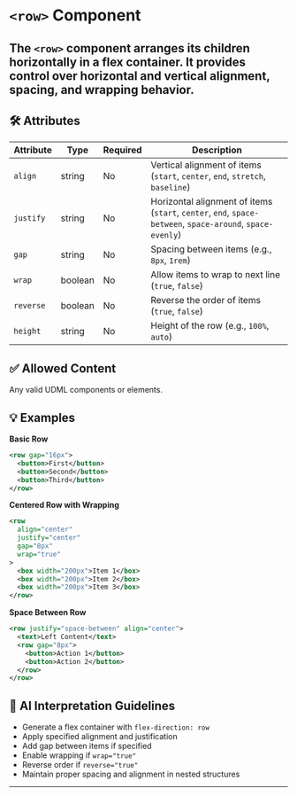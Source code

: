 # `<row>` Component

The `<row>` component arranges its children horizontally in a flex container. It provides control over horizontal and vertical alignment, spacing, and wrapping behavior.
---

## 🛠 Attributes
| Attribute | Type | Required | Description |
|-----------|------|----------|-------------|
| `align` | string | No | Vertical alignment of items (`start`, `center`, `end`, `stretch`, `baseline`) |
| `justify` | string | No | Horizontal alignment of items (`start`, `center`, `end`, `space-between`, `space-around`, `space-evenly`) |
| `gap` | string | No | Spacing between items (e.g., `8px`, `1rem`) |
| `wrap` | boolean | No | Allow items to wrap to next line (`true`, `false`) |
| `reverse` | boolean | No | Reverse the order of items (`true`, `false`) |
| `height` | string | No | Height of the row (e.g., `100%`, `auto`) |

## ✅ Allowed Content
Any valid UDML components or elements.

## 💡 Examples

**Basic Row**
```xml
<row gap="16px">
  <button>First</button>
  <button>Second</button>
  <button>Third</button>
</row>
```

**Centered Row with Wrapping**
```xml
<row 
  align="center"
  justify="center"
  gap="8px"
  wrap="true"
>
  <box width="200px">Item 1</box>
  <box width="200px">Item 2</box>
  <box width="200px">Item 3</box>
</row>
```

**Space Between Row**
```xml
<row justify="space-between" align="center">
  <text>Left Content</text>
  <row gap="8px">
    <button>Action 1</button>
    <button>Action 2</button>
  </row>
</row>
```

## 🧩 AI Interpretation Guidelines
- Generate a flex container with `flex-direction: row`
- Apply specified alignment and justification
- Add gap between items if specified
- Enable wrapping if `wrap="true"`
- Reverse order if `reverse="true"`
- Maintain proper spacing and alignment in nested structures
--- 
